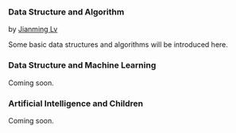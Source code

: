 ### Data Structure and Algorithm

by [Jianming Lv](jmlv.html)

Some basic data structures and algorithms will be introduced here.


### Data Structure and Machine Learning

Coming soon.

### Artificial Intelligence and Children

Coming soon.